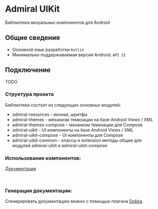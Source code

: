 # Admiral UIKit

Библиотека визуальных компонентов для Android

## Общие сведения
* Основной язык разработки `Kotlin`
* Минимально поддерживаемая версия Android: `API 21`

## Подключение
TODO

### Структура проекта
Библиотека состоит из следующих основных модулей:

- admiral-resources - иконки, шритфы
- admiral-themes - механизм темизации на базе Android Views / XML
- admiral-themes-compose - механизм темизации для Compose
- admiral-uikit - UI компоненты на базе Android Views / XML
- admiral-uikit-compose - UI компоненты для Compose
- admiral-uikit-common - классы и extension методы общие для модулей admiral-uikit и admiral-uikit-compose

### Использование компонентов:
[Документация](docs/COMPONENTS_USAGE.md)

<br/>

### Генерация документации:

Сгенерировать документацию можно с помощью плагина
[Dokka](https://github.com/Kotlin/dokka).

<br/>